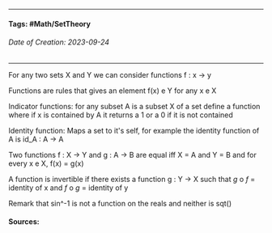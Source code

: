 __________________________________________________________________________
#### **Tags:** #Math/SetTheory 
###### *Date of Creation: 2023-09-24*
__________________________________________________________________________

For any two sets X and Y we can consider functions f : x -> y

Functions are rules that gives an element f(x) e Y for any x e X

Indicator functions: for any subset A is a subset X of a set define a function where if x is contained by A it returns a 1 or a 0 if it is not contained

Identity function: Maps a set to it's self, for example the identity function of A is id_A : A -> A

Two functions f : X -> Y and g : A -> B are equal iff X = A and Y = B and for every x e X, f(x) = g(x)

A function is invertible if there exists a function g : Y -> X such that *g* o *f* = identity of x and *f* o *g* = identity of y

Remark that sin^-1 is not a function on the reals and neither is sqt()

#### Sources: